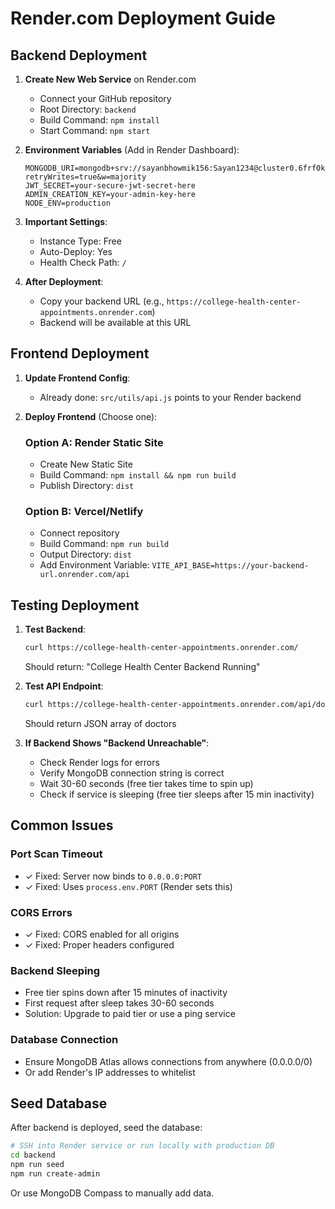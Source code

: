 # Render.com Deployment Guide

## Backend Deployment

1. **Create New Web Service** on Render.com
   - Connect your GitHub repository
   - Root Directory: `backend`
   - Build Command: `npm install`
   - Start Command: `npm start`

2. **Environment Variables** (Add in Render Dashboard):
   ```
   MONGODB_URI=mongodb+srv://sayanbhowmik156:Sayan1234@cluster0.6frf0kx.mongodb.net/college_health?retryWrites=true&w=majority
   JWT_SECRET=your-secure-jwt-secret-here
   ADMIN_CREATION_KEY=your-admin-key-here
   NODE_ENV=production
   ```

3. **Important Settings**:
   - Instance Type: Free
   - Auto-Deploy: Yes
   - Health Check Path: `/`

4. **After Deployment**:
   - Copy your backend URL (e.g., `https://college-health-center-appointments.onrender.com`)
   - Backend will be available at this URL

## Frontend Deployment

1. **Update Frontend Config**:
   - Already done: `src/utils/api.js` points to your Render backend

2. **Deploy Frontend** (Choose one):

   ### Option A: Render Static Site
   - Create New Static Site
   - Build Command: `npm install && npm run build`
   - Publish Directory: `dist`

   ### Option B: Vercel/Netlify
   - Connect repository
   - Build Command: `npm run build`
   - Output Directory: `dist`
   - Add Environment Variable: `VITE_API_BASE=https://your-backend-url.onrender.com/api`

## Testing Deployment

1. **Test Backend**:
   ```bash
   curl https://college-health-center-appointments.onrender.com/
   ```
   Should return: "College Health Center Backend Running"

2. **Test API Endpoint**:
   ```bash
   curl https://college-health-center-appointments.onrender.com/api/doctors
   ```
   Should return JSON array of doctors

3. **If Backend Shows "Backend Unreachable"**:
   - Check Render logs for errors
   - Verify MongoDB connection string is correct
   - Wait 30-60 seconds (free tier takes time to spin up)
   - Check if service is sleeping (free tier sleeps after 15 min inactivity)

## Common Issues

### Port Scan Timeout
- ✓ Fixed: Server now binds to `0.0.0.0:PORT`
- ✓ Fixed: Uses `process.env.PORT` (Render sets this)

### CORS Errors
- ✓ Fixed: CORS enabled for all origins
- ✓ Fixed: Proper headers configured

### Backend Sleeping
- Free tier spins down after 15 minutes of inactivity
- First request after sleep takes 30-60 seconds
- Solution: Upgrade to paid tier or use a ping service

### Database Connection
- Ensure MongoDB Atlas allows connections from anywhere (0.0.0.0/0)
- Or add Render's IP addresses to whitelist

## Seed Database

After backend is deployed, seed the database:

```bash
# SSH into Render service or run locally with production DB
cd backend
npm run seed
npm run create-admin
```

Or use MongoDB Compass to manually add data.
